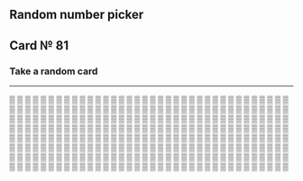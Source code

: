 ## Random number picker 

## Card № 81

### Take a random card
----
[▒](8.md) [▒](7.md) [▒](35.md) [▒](70.md) [▒](3.md) [▒](99.md) [▒](99.md) [▒](41.md) [▒](88.md) [▒](88.md) [▒](83.md) [▒](90.md) [▒](3.md) [▒](84.md) [▒](94.md) [▒](93.md) [▒](69.md) [▒](12.md) [▒](74.md) [▒](49.md) [▒](47.md) [▒](73.md) [▒](86.md) [▒](82.md) [▒](90.md) [▒](84.md) [▒](28.md) [▒](20.md) [▒](66.md) [▒](88.md) [▒](34.md) [▒](75.md) [▒](50.md) [▒](39.md) [▒](59.md) [▒](60.md) [▒](22.md) [▒](30.md) [▒](72.md) [▒](17.md) [▒](17.md) [▒](51.md) [▒](86.md) [▒](9.md) [▒](40.md) [▒](18.md) [▒](2.md) [▒](95.md) [▒](56.md) [▒](13.md) [▒](79.md) [▒](87.md) [▒](82.md) [▒](43.md) [▒](16.md) [▒](97.md) [▒](13.md) [▒](26.md) [▒](4.md) [▒](15.md) [▒](21.md) [▒](2.md) [▒](71.md) [▒](5.md) [▒](30.md) [▒](55.md) [▒](54.md) [▒](69.md) [▒](27.md) [▒](0.md) [▒](58.md) [▒](76.md) [▒](46.md) [▒](81.md) [▒](38.md) [▒](38.md) [▒](45.md) [▒](6.md) [▒](5.md) [▒](69.md) [▒](51.md) [▒](43.md) [▒](4.md) [▒](43.md) [▒](78.md) [▒](86.md) [▒](50.md) [▒](78.md) [▒](79.md) [▒](80.md) [▒](40.md) [▒](93.md) [▒](62.md) [▒](67.md) [▒](99.md) [▒](80.md) [▒](60.md) [▒](12.md) [▒](24.md) [▒](23.md) [▒](65.md) [▒](45.md) [▒](81.md) [▒](37.md) [▒](20.md) [▒](29.md) [▒](44.md) [▒](98.md) [▒](96.md) [▒](81.md) [▒](78.md) [▒](60.md) [▒](15.md) [▒](95.md) [▒](49.md) [▒](55.md) [▒](11.md) [▒](14.md) [▒](59.md) [▒](9.md) [▒](92.md) [▒](79.md) [▒](54.md) [▒](9.md) [▒](91.md) [▒](33.md) [▒](57.md) [▒](19.md) [▒](49.md) [▒](94.md) [▒](68.md) [▒](89.md) [▒](66.md) [▒](32.md) [▒](11.md) [▒](38.md) [▒](75.md) [▒](66.md) [▒](52.md) [▒](55.md) [▒](43.md) [▒](47.md) [▒](46.md) [▒](22.md) [▒](94.md) [▒](0.md) [▒](62.md) [▒](73.md) [▒](21.md) [▒](24.md) [▒](28.md) [▒](4.md) [▒](25.md) [▒](41.md) [▒](22.md) [▒](80.md) [▒](52.md) [▒](27.md) [▒](31.md) [▒](20.md) [▒](46.md) [▒](62.md) [▒](4.md) [▒](57.md) [▒](90.md) [▒](32.md) [▒](56.md) [▒](26.md) [▒](6.md) [▒](36.md) [▒](44.md) [▒](97.md) [▒](87.md) [▒](61.md) [▒](63.md) [▒](84.md) [▒](7.md) [▒](64.md) [▒](6.md) [▒](23.md) [▒](54.md) [▒](27.md) [▒](92.md) [▒](63.md) [▒](89.md) [▒](53.md) [▒](63.md) [▒](85.md) [▒](0.md) [▒](87.md) [▒](5.md) [▒](8.md) [▒](77.md) [▒](0.md) [▒](74.md) [▒](60.md) [▒](66.md) [▒](72.md) [▒](7.md) [▒](49.md) [▒](98.md) [▒](22.md) [▒](77.md) [▒](10.md) [▒](33.md) [▒](8.md) [▒](17.md) [▒](96.md) [▒](45.md) [▒](44.md) [▒](70.md) [▒](5.md) [▒](36.md) [▒](41.md) [▒](85.md) [▒](83.md) [▒](64.md) [▒](40.md) [▒](75.md) [▒](18.md) [▒](91.md) [▒](14.md) [▒](48.md) [▒](19.md) [▒](48.md) [▒](79.md) [▒](70.md) [▒](14.md) [▒](65.md) [▒](10.md) [▒](73.md) [▒](42.md) [▒](68.md) [▒](25.md) [▒](92.md) [▒](23.md) [▒](21.md) [▒](76.md) [▒](10.md) [▒](59.md) [▒](39.md) [▒](12.md) [▒](98.md) [▒](25.md) [▒](32.md) [▒](31.md) [▒](89.md) [▒](48.md) [▒](72.md) [▒](53.md) [▒](34.md) [▒](82.md) [▒](61.md) [▒](35.md) [▒](38.md) [▒](55.md) [▒](23.md) [▒](42.md) [▒](53.md) [▒](94.md) [▒](37.md) [▒](41.md) [▒](69.md) [▒](70.md) [▒](24.md) [▒](88.md) [▒](36.md) [▒](19.md) [▒](27.md) [▒](1.md) [▒](51.md) [▒](97.md) [▒](91.md) [▒](52.md) [▒](84.md) [▒](74.md) [▒](71.md) [▒](58.md) [▒](58.md) [▒](63.md) [▒](16.md) [▒](30.md) [▒](68.md) [▒](67.md) [▒](52.md) [▒](25.md) [▒](65.md) [▒](68.md) 